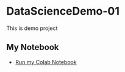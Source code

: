 # DataScienceDemo-01
This is demo project


## My Notebook

* [Run my Colab Notebook](https://github.com/williyamino/DataScienceDemo-01/blob/main/data_science_notebook.ipynb)
